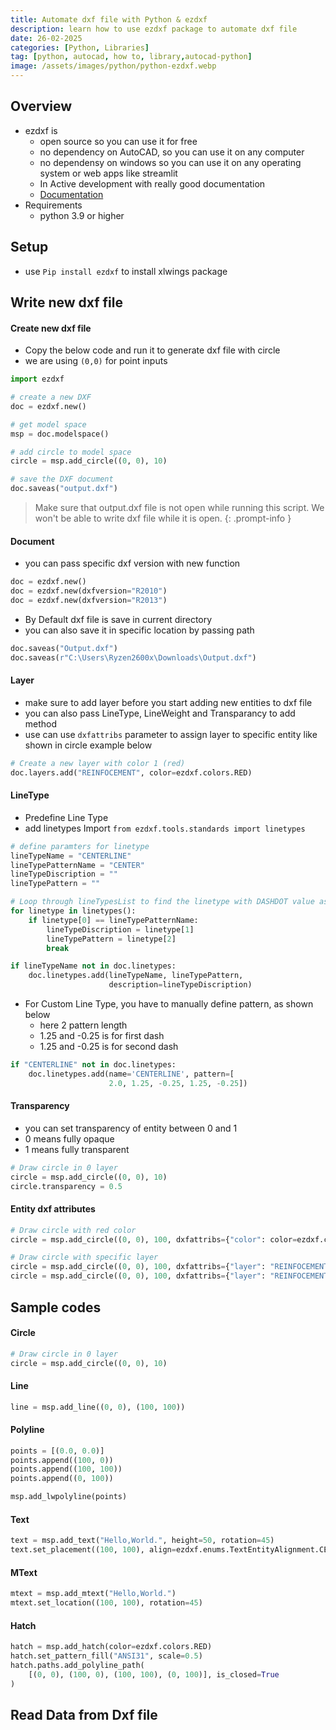 ```yaml
---
title: Automate dxf file with Python & ezdxf
description: learn how to use ezdxf package to automate dxf file
date: 26-02-2025
categories: [Python, Libraries]
tag: [python, autocad, how to, library,autocad-python]
image: /assets/images/python/python-ezdxf.webp
---
```


## Overview
- ezdxf is 
  - open source so you can use it for free
  - no dependency on AutoCAD, so you can use it on any computer
  - no dependensy on windows so you can use it on any operating system or web apps like streamlit
  - In Active development with really good documentation
  - [Documentation](https://ezdxf.readthedocs.io/)
- Requirements
  - python 3.9 or higher


## Setup
- use `Pip install ezdxf` to install xlwings package

## Write new dxf file

#### Create new dxf file
- Copy the below code and run it to generate dxf file with circle
- we are using `(0,0)` for point inputs

```python
import ezdxf

# create a new DXF
doc = ezdxf.new()

# get model space
msp = doc.modelspace()

# add circle to model space
circle = msp.add_circle((0, 0), 10)

# save the DXF document
doc.saveas("output.dxf")
```
> Make sure that output.dxf file is not open while running this script. We won't be able to write dxf file while it is open.
{: .prompt-info }

#### Document
- you can pass specific dxf version with new function

```python
doc = ezdxf.new()
doc = ezdxf.new(dxfversion="R2010")
doc = ezdxf.new(dxfversion="R2013")
```

- By Default dxf file is save in current directory
- you can also save it in specific location by passing path

```python
doc.saveas("Output.dxf")
doc.saveas(r"C:\Users\Ryzen2600x\Downloads\Output.dxf")
```
#### Layer
- make sure to add layer before you start adding new entities to dxf file
- you can also pass LineType, LineWeight and Transparancy to add method
- use can use `dxfattribs` parameter to assign layer to specific entity like shown in circle example below

```python
# Create a new layer with color 1 (red)
doc.layers.add("REINFOCEMENT", color=ezdxf.colors.RED)
```
#### LineType
- Predefine Line Type
- add linetypes Import `from ezdxf.tools.standards import linetypes`

```python
# define paramters for linetype
lineTypeName = "CENTERLINE"
lineTypePatternName = "CENTER"
lineTypeDiscription = ""
lineTypePattern = ""

# Loop through lineTypesList to find the linetype with DASHDOT value as the first item
for linetype in linetypes():
    if linetype[0] == lineTypePatternName:
        lineTypeDiscription = linetype[1]
        lineTypePattern = linetype[2]
        break

if lineTypeName not in doc.linetypes:
    doc.linetypes.add(lineTypeName, lineTypePattern,
                      description=lineTypeDiscription)
```

- For Custom Line Type, you have to manually define pattern, as shown below
  - here 2 pattern length
  - 1.25 and -0.25 is for first dash
  - 1.25 and -0.25 is for second dash

```python
if "CENTERLINE" not in doc.linetypes:
    doc.linetypes.add(name='CENTERLINE', pattern=[
                      2.0, 1.25, -0.25, 1.25, -0.25])
```

#### Transparency
- you can set transparency of entity between 0 and 1
- 0 means fully opaque
- 1 means fully transparent

```python
# Draw circle in 0 layer
circle = msp.add_circle((0, 0), 10)
circle.transparency = 0.5
```
#### Entity dxf attributes
```python
# Draw circle with red color
circle = msp.add_circle((0, 0), 100, dxfattribs={"color": color=ezdxf.colors.RED})

# Draw circle with specific layer
circle = msp.add_circle((0, 0), 100, dxfattribs={"layer": "REINFOCEMENT"})
circle = msp.add_circle((0, 0), 100, dxfattribs={"layer": "REINFOCEMENT", "color": color=ezdxf.colors.YELLOW})
```

## Sample codes

#### Circle
```python
# Draw circle in 0 layer
circle = msp.add_circle((0, 0), 10)
```

#### Line
```python
line = msp.add_line((0, 0), (100, 100))
```

#### Polyline
```python
points = [(0.0, 0.0)]
points.append((100, 0))
points.append((100, 100))
points.append((0, 100))

msp.add_lwpolyline(points)
```

#### Text
```python
text = msp.add_text("Hello,World.", height=50, rotation=45)
text.set_placement((100, 100), align=ezdxf.enums.TextEntityAlignment.CENTER)
```

#### MText
```python
mtext = msp.add_mtext("Hello,World.")
mtext.set_location((100, 100), rotation=45)
```
#### Hatch
```python
hatch = msp.add_hatch(color=ezdxf.colors.RED)
hatch.set_pattern_fill("ANSI31", scale=0.5)
hatch.paths.add_polyline_path(
    [(0, 0), (100, 0), (100, 100), (0, 100)], is_closed=True
)
```

## Read Data from Dxf file